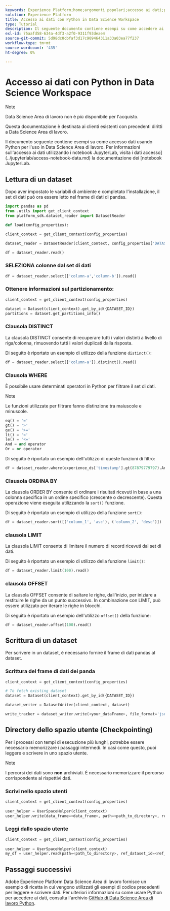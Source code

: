 ```yaml
---
keywords: Experience Platform;home;argomenti popolari;accesso ai dati;python sdk;api di accesso ai dati;python di lettura;python di scrittura
solution: Experience Platform
title: Accesso ai dati con Python in Data Science Workspace
type: Tutorial
description: Il seguente documento contiene esempi su come accedere ai dati in Python per l’utilizzo in Data Science Workspace.
exl-id: 75aafd58-634a-4df3-a2f0-9311f93deae4
source-git-commit: 5d98dc0cbfaf3d17c909464311a33a03ea77f237
workflow-type: tm+mt
source-wordcount: '435'
ht-degree: 0%

---
```


# Accesso ai dati con Python in Data Science Workspace

>[!NOTE]
>
>Data Science Area di lavoro non è più disponibile per l&#39;acquisto.
>
>Questa documentazione è destinata ai clienti esistenti con precedenti diritti a Data Science Area di lavoro.

Il documento seguente contiene esempi su come accesso dati usando Python per l&#39;uso in Data Science Area di lavoro. Per informazioni sull&#39;accesso ai dati utilizzando i notebook JupyterLab, visita i dati accesso](../jupyterlab/access-notebook-data.md) la documentazione dei [notebook JupyterLab.

## Lettura di un dataset

Dopo aver impostato le variabili di ambiente e completato l&#39;installazione, il set di dati può ora essere letto nel frame di dati di pandas.

```python
import pandas as pd
from .utils import get_client_context
from platform_sdk.dataset_reader import DatasetReader

def load(config_properties):

client_context = get_client_context(config_properties)

dataset_reader = DatasetReader(client_context, config_properties['DATASET_ID'])

df = dataset_reader.read()
```

### SELEZIONA colonne dal set di dati

```python
df = dataset_reader.select(['column-a','column-b']).read()
```

### Ottenere informazioni sul partizionamento:

```python
client_context = get_client_context(config_properties)

dataset = Dataset(client_context).get_by_id({DATASET_ID})
partitions = dataset.get_partitions_info()
```

### Clausola DISTINCT

La clausola DISTINCT consente di recuperare tutti i valori distinti a livello di riga/colonna, rimuovendo tutti i valori duplicati dalla risposta.

Di seguito è riportato un esempio di utilizzo della funzione `distinct()`:

```python
df = dataset_reader.select(['column-a']).distinct().read()
```

### Clausola WHERE

È possibile usare determinati operatori in Python per filtrare il set di dati.

>[!NOTE]
>
>Le funzioni utilizzate per filtrare fanno distinzione tra maiuscole e minuscole.

```python
eq() = '='
gt() = '>'
ge() = '>='
lt() = '<'
le() = '<='
And = and operator
Or = or operator
```

Di seguito è riportato un esempio dell&#39;utilizzo di queste funzioni di filtro:

```python
df = dataset_reader.where(experience_ds['timestamp'].gt(87879779797).And(experience_ds['timestamp'].lt(87879779797)).Or(experience_ds['a'].eq(123)))
```

### Clausola ORDINA BY

La clausola ORDER BY consente di ordinare i risultati ricevuti in base a una colonna specifica in un ordine specifico (crescente o decrescente). Questa operazione viene eseguita utilizzando la `sort()` funzione.

Di seguito è riportato un esempio di utilizzo della funzione `sort()`:

```python
df = dataset_reader.sort([('column_1', 'asc'), ('column_2', 'desc')])
```

### clausola LIMIT

La clausola LIMIT consente di limitare il numero di record ricevuti dal set di dati.

Di seguito è riportato un esempio di utilizzo della funzione `limit()`:

```python
df = dataset_reader.limit(100).read()
```

### clausola OFFSET

La clausola OFFSET consente di saltare le righe, dall&#39;inizio, per iniziare a restituire le righe da un punto successivo. In combinazione con LIMIT, può essere utilizzato per iterare le righe in blocchi.

Di seguito è riportato un esempio dell&#39;utilizzo `offset()` della funzione:

```python
df = dataset_reader.offset(100).read()
```

## Scrittura di un dataset

Per scrivere in un dataset, è necessario fornire il frame di dati pandas al dataset.

### Scrittura del frame di dati dei panda

```python
client_context = get_client_context(config_properties)

# To fetch existing dataset
dataset = Dataset(client_context).get_by_id({DATASET_ID})

dataset_writer = DatasetWriter(client_context, dataset)

write_tracker = dataset_writer.write(<your_dataFrame>, file_format='json')
```

## Directory dello spazio utente (Checkpointing)

Per i processi con tempi di esecuzione più lunghi, potrebbe essere necessario memorizzare i passaggi intermedi. In casi come questo, puoi leggere e scrivere in uno spazio utente.

>[!NOTE]
>
>I percorsi dei dati sono **non** archiviati. È necessario memorizzare il percorso corrispondente ai rispettivi dati.

### Scrivi nello spazio utenti

```python
client_context = get_client_context(config_properties)
                               
user_helper = UserSpaceHelper(client_context)
user_helper.write(data_frame=<data_frame>, path=<path_to_directory>, ref_dataset_id=<ref_dataset_id>)
```

### Leggi dallo spazio utente

```python
client_context = get_client_context(config_properties)
                               
user_helper = UserSpaceHelper(client_context)
my_df = user_helper.read(path=<path_to_directory>, ref_dataset_id=<ref_dataset_id>)
```

## Passaggi successivi

Adobe Experience Platform Data Science Area di lavoro fornisce un esempio di ricetta in cui vengono utilizzati gli esempi di codice precedenti per leggere e scrivere dati. Per ulteriori informazioni su come usare Python per accedere ai dati, consulta l&#39;archivio [GitHub di Data Science Area di lavoro Python](https://github.com/adobe/experience-platform-dsw-reference/tree/master/recipes/python/retail).
